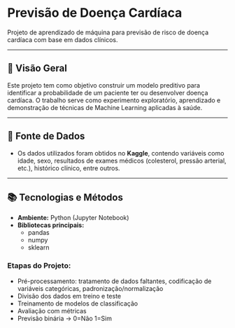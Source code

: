 # Previsão de Doença Cardíaca

Projeto de aprendizado de máquina para previsão de risco de doença cardíaca com base em dados clínicos.

---

## 📌 Visão Geral

Este projeto tem como objetivo construir um modelo preditivo para identificar a probabilidade de um paciente ter ou desenvolver doença cardíaca. O trabalho serve como experimento exploratório, aprendizado e demonstração de técnicas de Machine Learning aplicadas à saúde.

---

## 🎯 Fonte de Dados

- Os dados utilizados foram obtidos no **Kaggle**, contendo variáveis como idade, sexo, resultados de exames médicos (colesterol, pressão arterial, etc.), histórico clínico, entre outros.
  
---

## 📚 Tecnologias e Métodos

- **Ambiente:** Python (Jupyter Notebook)  
- **Bibliotecas principais:**  
  - pandas  
  - numpy  
  - sklearn

### Etapas do Projeto:
- Pré-processamento: tratamento de dados faltantes, codificação de variáveis categóricas, padronização/normalização  
- Divisão dos dados em treino e teste  
- Treinamento de modelos de classificação 
- Avaliação com métricas
- Previsão binária -> 0=Não 1=Sim

